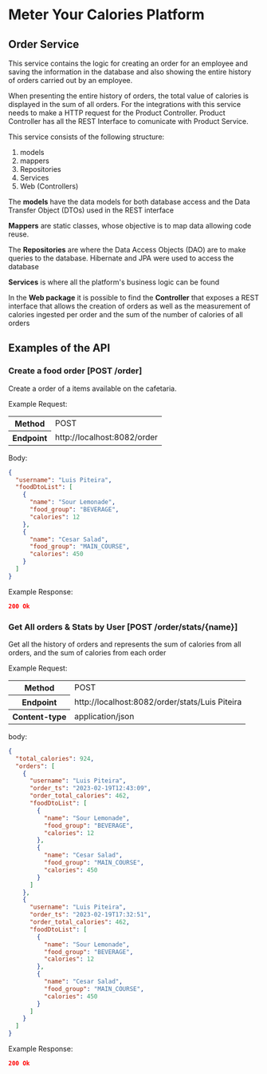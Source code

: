 # Meter Your Calories Platform
## Order Service

This service contains the logic for creating an order for an employee and saving the information in the database and also showing the entire history of orders carried out by an employee.

When presenting the entire history of orders, the total value of calories is displayed in the sum of all orders.
For the integrations with this service needs to make a HTTP request for the Product Controller.
Product Controller has all the REST Interface to comunicate with Product Service.

This service consists of the following structure:

1. models
2. mappers
3. Repositories
4. Services
5. Web (Controllers)

The **models** have the data models for both database access and the Data Transfer Object (DTOs) used in the REST interface

**Mappers** are static classes, whose objective is to map data allowing code reuse.

The **Repositories** are where the Data Access Objects (DAO) are to make queries to the database.
Hibernate and JPA were used to access the database

**Services** is where all the platform's business logic can be found

In the **Web package** it is possible to find the **Controller** that exposes a REST interface that allows the creation of orders as well as the measurement of calories ingested per order and the sum of the number of calories of all orders


## Examples of the API

### Create a food order [POST /order]

Create a order of a items available on the cafetaria.

Example Request:

<table>
    <tr>
        <th>Method</th>
        <td>POST</td>
    </tr>
    <tr>
        <th>Endpoint</th>
        <td> <a>http://localhost:8082/order</a> </td>
    </tr>
</table>

Body:
````json
{
  "username": "Luis Piteira", 
  "foodDtoList": [
    {
      "name": "Sour Lemonade",
      "food_group": "BEVERAGE",
      "calories": 12
    },
    {
      "name": "Cesar Salad",
      "food_group": "MAIN_COURSE",
      "calories": 450
    }
  ]
}
````

Example Response:
````json
200 Ok
````

### Get All orders & Stats by User [POST /order/stats/{name}]

Get all the history of orders and represents the sum of calories from all orders, and the sum of calories from each order

Example Request:

<table>
    <tr>
        <th>Method</th>
        <td>POST</td>
    </tr>
    <tr>
        <th>Endpoint</th>
        <td> <a>http://localhost:8082/order/stats/Luis Piteira</a> </td>
    </tr>
    <tr>
        <th>Content-type</th>
        <td> application/json </td>
    </tr>
</table>

body:
````json
{
  "total_calories": 924,
  "orders": [
    {
      "username": "Luis Piteira",
      "order_ts": "2023-02-19T12:43:09",
      "order_total_calories": 462,
      "foodDtoList": [
        {
          "name": "Sour Lemonade",
          "food_group": "BEVERAGE",
          "calories": 12
        },
        {
          "name": "Cesar Salad",
          "food_group": "MAIN_COURSE",
          "calories": 450
        }
      ]
    },
    {
      "username": "Luis Piteira",
      "order_ts": "2023-02-19T17:32:51",
      "order_total_calories": 462,
      "foodDtoList": [
        {
          "name": "Sour Lemonade",
          "food_group": "BEVERAGE",
          "calories": 12
        },
        {
          "name": "Cesar Salad",
          "food_group": "MAIN_COURSE",
          "calories": 450
        }
      ]
    }
  ]
}
````


Example Response:

````json
200 Ok
````

